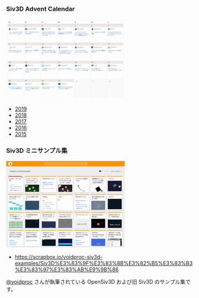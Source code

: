
### Siv3D Advent Calendar

<img src="https://github.com/Siv3D/siv3d.docs.images/blob/master/external/1.png?raw=true" style="display: inline; margin:none;">

- [2019](https://qiita.com/advent-calendar/2019/siv3d)
- [2018](https://qiita.com/advent-calendar/2018/siv3d)
- [2017](https://qiita.com/advent-calendar/2017/siv3d)
- [2016](https://qiita.com/advent-calendar/2016/siv3d)
- [2015](https://qiita.com/advent-calendar/2015/siv3d)

### Siv3D ミニサンプル集

<img src="https://github.com/Siv3D/siv3d.docs.images/blob/master/external/2.png?raw=true" style="display: inline; margin:none;">

- https://scrapbox.io/voidproc-siv3d-examples/Siv3D%E3%83%9F%E3%83%8B%E3%82%B5%E3%83%B3%E3%83%97%E3%83%AB%E9%9B%86

[@voidproc](https://twitter.com/voidproc) さんが執筆されている OpenSiv3D および旧 Siv3D のサンプル集です。

